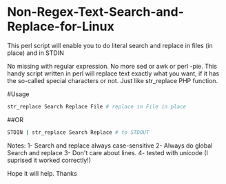 # Non-Regex-Text-Search-and-Replace-for-Linux

This perl script will enable you to do literal search and replace in files (in place) and in STDIN

No missing with regular expression. No more sed or awk or perl -pie. This handy script written in perl will replace text exactly what you want, if it has the so-called special characters or not. Just like str_replace PHP function.

#Usage
```bash
str_replace Search Replace File # replace in File in place 
```
##OR 
```bash
STDIN | str_replace Search Replace # to STDOUT
```

Notes:
1- Search and replace always case-sensitive 
2- Always do global Search and replace
3- Don't care about lines.
4- tested with unicode (I suprised it worked correctly!)

Hope it will help. Thanks
